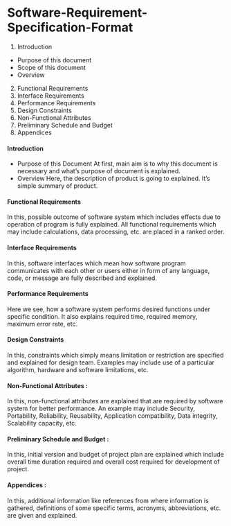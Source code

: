 # Software-Requirement-Specification-Format
1. Introduction
* Purpose of this document
* Scope of this document
* Overview
2. Functional Requirements
3. Interface Requirements
4. Performance Requirements
5. Design Constraints
6. Non-Functional Attributes
7. Preliminary Schedule and Budget
8. Appendices

#### Introduction
* Purpose of this Document 
At first, main aim is to why this document is necessary and what’s purpose of document is explained.
* Overview
Here, the description of product is going to explained. It’s simple summary of product.

#### Functional Requirements
In this, possible outcome of software system which includes effects due to operation of program is fully explained. 
All functional requirements which may include calculations, data processing, etc. are placed in a ranked order.

#### Interface Requirements
In this, software interfaces which mean how software program communicates with each other or users either in 
form of any language, code, or message are fully described and explained.

#### Performance Requirements
Here we see, how a software system performs desired functions under specific condition. 
It also explains required time, required memory, maximum error rate, etc.

#### Design Constraints 
In this, constraints which simply means limitation or restriction are specified and explained for design team. 
Examples may include use of a particular algorithm, hardware and software limitations, etc.

#### Non-Functional Attributes :
In this, non-functional attributes are explained that are required by software system for better performance. 
An example may include Security, Portability, Reliability, Reusability, Application compatibility, Data integrity, Scalability capacity, etc.

#### Preliminary Schedule and Budget :
In this, initial version and budget of project plan are explained which include overall time duration required and overall cost required for development of project.

#### Appendices :
In this, additional information like references from where information is gathered, definitions of some specific terms, acronyms, abbreviations, etc. are given and explained.

